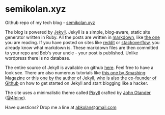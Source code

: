 # semikolan.xyz

Github repo of my tech blog - [semikolan.xyz](http://semikolan.xyz)

The blog is powered by [Jekyll](http://jekyllrb.com/). Jekyll is a simple, blog-aware, static site generator written in Ruby.
All the posts are written in [markdown](http://daringfireball.net/projects/markdown/), like [the one](https://raw.githubusercontent.com/abkolan/abkolan.github.io/master/README.md) you are reading. If you have posted on sites like [reddit](http://reddit.com) or [stackoverflow](http://stackoverflow), you already know what markdown is. These markdown files are then committed to your repo and Bob's your uncle - your post is published. Unlike wordpress there is no database. 

The entire source of Jekyll is available on github [here](https://github.com/jekyll/jekyll). Feel free to have a look see. There are also numerous tutorials like [this one by Smashing Magazine](http://www.smashingmagazine.com/2014/08/01/build-blog-jekyll-github-pages/) or [this one by the author of Jekyll, who is also the co-founder of Github](http://tom.preston-werner.com/2008/11/17/blogging-like-a-hacker.html) on how to get started on Jekyll and start blogging like a hacker.  

The site uses a minimalistic theme called [Pixyll](http://www.pixyll.com) crafted by [John Otander](http://johnotander.com)
([@4lpine](https://twitter.com/4lpine)).

Have questions? Drop me a line at [abkolan@gmail.com](mailto:abkolan+blog@gmail.com)
